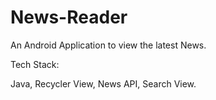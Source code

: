 # News-Reader
An Android Application to view the latest News.

Tech Stack:

Java, Recycler View, News API, Search View.
